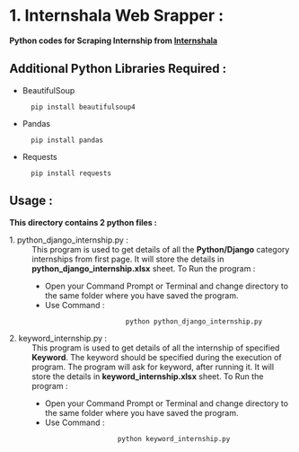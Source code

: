 <h1>1. Internshala Web Srapper :</h1>
<b>Python codes for Scraping Internship from <a href="https://internshala.com/internships">Internshala</a></b>

<h2>Additional Python Libraries Required :</h2>

<ul>
  <li>BeautifulSoup</li>
  
      pip install beautifulsoup4
</ul>
<ul>
  <li>Pandas</li>
  
      pip install pandas
</ul>
<ul>
  <li>Requests</li>
  
      pip install requests
</ul>
<h2>Usage :</h2>
<b>This directory contains 2 python files :</b>
<dl>
  <dt>1. python_django_internship.py :</dt>
  <dd>This program is used to get details of all the <b>Python/Django</b> category internships from first page. It will store the details in <b>python_django_internship.xlsx</b> sheet. To Run the program :
    <ul>
         <li>Open your Command Prompt or Terminal and change directory to the same folder where you have saved the program.</li>
         <li>Use Command :</li>
  
                        python python_django_internship.py
                  
   </ul></dd>
  <dt>2. keyword_internship.py :</dt>
  <dd>This program is used to get details of all the internship of specified <b>Keyword</b>. The keyword should be specified during the execution of program. The program will ask for keyword, after running it. It will store the details in <b>keyword_internship.xlsx</b> sheet. To Run the program :
    <ul>
         <li>Open your Command Prompt or Terminal and change directory to the same folder where you have saved the program.</li>
         <li>Use Command :</li>
  
                      python keyword_internship.py
                  
   </ul></dd>
</dl>
